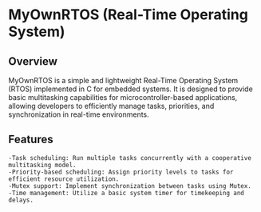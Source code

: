# MyOwnRTOS (Real-Time Operating System)

## Overview
MyOwnRTOS is a simple and lightweight Real-Time Operating System (RTOS) implemented in C for embedded systems. It is designed to provide basic multitasking capabilities for microcontroller-based applications, allowing developers to efficiently manage tasks, priorities, and synchronization in real-time environments.

## Features
	-Task scheduling: Run multiple tasks concurrently with a cooperative multitasking model.
	-Priority-based scheduling: Assign priority levels to tasks for efficient resource utilization.
	-Mutex support: Implement synchronization between tasks using Mutex.
	-Time management: Utilize a basic system timer for timekeeping and delays.